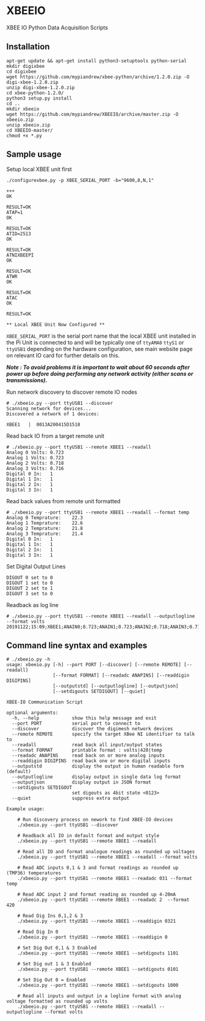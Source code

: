 # XBEEIO
XBEE IO Python Data Acquisition Scripts

## Installation

```
apt-get update && apt-get install python3-setuptools python-serial
mkdir digixbee
cd digixbee
wget https://github.com/mypiandrew/xbee-python/archive/1.2.0.zip -O digi-xbee-1.2.0.zip
unzip digi-xbee-1.2.0.zip
cd xbee-python-1.2.0/
python3 setup.py install
cd ..
mkdir xbeeio
wget https://github.com/mypiandrew/XBEEIO/archive/master.zip -O xbeeio.zip
unzip xbeeio.zip
cd XBEEIO-master/
chmod +x *.py 
```


## Sample usage 

Setup local XBEE unit first

```
./configurexbee.py -p XBEE_SERIAL_PORT -b="9600,8,N,1"

+++
OK

RESULT=OK
ATAP=1
OK

RESULT=OK
ATID=2513
OK

RESULT=OK
ATNIXBEEPI
OK

RESULT=OK
ATWR
OK

RESULT=OK
ATAC
OK

RESULT=OK

** Local XBEE Unit Now Configured **

```


```XBEE_SERIAL_PORT``` is the serial port name that the local XBEE unit installed in the Pi Unit is connected to and will be typically one of ```ttyAMA0``` ```ttyS1``` or ```ttyUSB1``` depending on the hardware configuration, see main website page on relevant IO card for further details on this.


***Note : To avoid problems it is important to wait about 60 seconds after power up before doing performing any network activity (either scans or transmissions).***



Run network discovery to discover remote IO nodes

```
# ./xbeeio.py --port ttyUSB1 --discover
Scanning network for devices...
Discovered a network of 1 devices:

XBEE1   |  0013A200415D1518

```

Read back IO from a target remote unit

```
# ./xbeeio.py --port ttyUSB1 --remote XBEE1 --readall
Analog 0 Volts: 0.723
Analog 1 Volts: 0.723
Analog 2 Volts: 0.718
Analog 3 Volts: 0.716
Digital 0 In:   1
Digital 1 In:   1
Digital 2 In:   1
Digital 3 In:   1

```


Read back values from remote unit formatted

```
# ./xbeeio.py --port ttyUSB1 --remote XBEE1 --readall --format temp
Analog 0 Temprature:    22.3
Analog 1 Temprature:    22.6
Analog 2 Temprature:    21.8
Analog 3 Temprature:    21.4
Digital 0 In:   1
Digital 1 In:   1
Digital 2 In:   1
Digital 3 In:   1

```


Set Digital Output Lines

```# ./xbeeio.py --port ttyUSB1 --remote XBEE1 --setdigout 0010
DIGOUT 0 set to 0
DIGOUT 1 set to 0
DIGOUT 2 set to 1
DIGOUT 3 set to 0

```


Readback as log line

```
# ./xbeeio.py --port ttyUSB1 --remote XBEE1 --readall --outputlogline --format volts
20191122;15:09;XBEE1;ANAIN0;0.723;ANAIN1;0.723;ANAIN2;0.718;ANAIN3;0.716;DIGIN0;1;DIGIN1;1;DIGIN2;1;DIGIN3;1;

```


## Command line syntax and examples


```
# ./xbeeio.py -h
usage: xbeeio.py [-h] --port PORT [--discover] [--remote REMOTE] [--readall]
                 [--format FORMAT] [--readadc ANAPINS] [--readdigin DIGIPINS]
                 [--outputstd] [--outputlogline] [--outputjson]
                 [--setdigouts SETDIGOUT] [--quiet]

XBEE-IO Communication Script

optional arguments:
  -h, --help            show this help message and exit
  --port PORT           serial port to connect to
  --discover            discover the digimesh network devices
  --remote REMOTE       specify the target XBee NI identifier to talk to
  --readall             read back all input/output states
  --format FORMAT       printable format : volts|420|temp
  --readadc ANAPINS     read back on or more analog inputs
  --readdigin DIGIPINS  read back one or more digital inputs
  --outputstd           display the output in human readable form (default)
  --outputlogline       display output in single data log format
  --outputjson          display output in JSON format
  --setdigouts SETDIGOUT
                        set digouts as 4bit state <0123>
  --quiet               suppress extra output

Example usage:

    # Run discovery process on nework to find XBEE-IO devices
    ./xbeeio.py --port ttyUSB1 --discover

    # Readback all IO in default format and output style
    ./xbeeio.py --port ttyUSB1 --remote XBEE1 --readall

    # Read all IO and format analogue readings as rounded up voltages
    ./xbeeio.py --port ttyUSB1 --remote XBEE1 --readall --format volts

    # Read ADC inputs 0,1 & 3 and format readings as rounded up (TMP36) temperatures
    ./xbeeio.py --port ttyUSB1 --remote XBEE1 --readadc 031 --format temp

    # Read ADC input 2 and format reading as rounded up 4-20mA
    ./xbeeio.py --port ttyUSB1 --remote XBEE1 --readadc 2  --format 420

    # Read Dig Ins 0,1,2 & 3
    ./xbeeio.py --port ttyUSB1 --remote XBEE1 --readdigin 0321

    # Read Dig In 0
    ./xbeeio.py --port ttyUSB1 --remote XBEE1 --readdigin 0

    # Set Dig Out 0,1 & 3 Enabled
    ./xbeeio.py --port ttyUSB1 --remote XBEE1 --setdigouts 1101

    # Set Dig out 1 & 3 Enabled
    ./xbeeio.py --port ttyUSB1 --remote XBEE1 --setdigouts 0101

    # Set Dig Out 0 = Enabled
    ./xbeeio.py --port ttyUSB1 --remote XBEE1 --setdigouts 1000

    # Read all inputs and output in a logline format with analog voltage formatted as rounded up volts
    ./xbeeio.py --port ttyUSB1 --remote XBEE1 --readall --outputlogline --format volts
    
```
